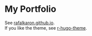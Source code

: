 # My Portfolio

See [rafalkaron.github.io](https://rafalkaron.github.io).  
If you like the theme, see [r-hugo-theme](https://github.com/rafalkaron/r-hugo-theme).
